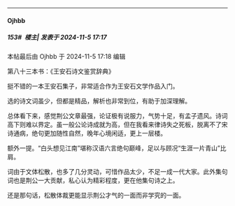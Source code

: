 ﻿
*****

####  Ojhbb  
##### 153#         楼主| 发表于 2024-11-5 17:17

 本帖最后由 Ojhbb 于 2024-11-5 17:18 编辑 

第八十三本书：《王安石诗文鉴赏辞典》

挺不错的一本王安石集子，非常适合作为王安石文学作品入门。

选的诗文词虽少，但都是精品，解析也非常到位，有助于加深理解。

总体看下来，感觉荆公文章最强，论证极有说服力，气势十足，有孟子遗风。诗词高下则难以界定。虽一般公论诗成就为高，但在我看来律诗失之死板，脱离不了宋诗通病，绝句更加随性自然，晚年心境闲适，更上一层楼。

额外一提。“白头想见江南”堪称汉语六言绝句巅峰，足以与顾况“生涯一片青山”比肩。

词由于文体松散，也多了几分灵动，可惜作品太少，不足一成一代大家。此外集句词也是荆公一大贡献，私心认为精彩程度，更在他集句诗之上。

还是那句话，松散体裁更能显示荆公才气的一面而非学究的一面。

